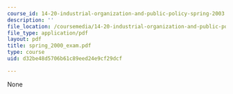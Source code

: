 ```yaml
---
course_id: 14-20-industrial-organization-and-public-policy-spring-2003
description: ''
file_location: /coursemedia/14-20-industrial-organization-and-public-policy-spring-2003/d32be48d5706b61c89eed24e9cf29dcf_spring_2000_exam.pdf
file_type: application/pdf
layout: pdf
title: spring_2000_exam.pdf
type: course
uid: d32be48d5706b61c89eed24e9cf29dcf

---
```

None